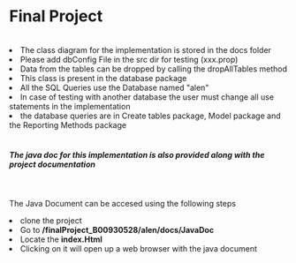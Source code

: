 <h1> Final Project </h1>
<br>

<li>The class diagram for the implementation is stored in the docs folder</li>
<li>Please add dbConfig File in the src dir for testing (xxx.prop)</li> 
<li>Data from the tables can be dropped by calling the dropAllTables method</li> 
<li>This class is present in the database package</li>
<li> All the SQL Queries use the Database named "alen"</li>
<li> In case of testing with another database the user must change all use statements in the implementation </li>
<li> the database queries are in 
Create tables package, Model package and the Reporting Methods package</li>
<br>
<h5>The java doc for this implementation is also provided along with the project documentation</h5>
<br>
<p>The Java Document can be accesed using the following steps</p>
<li> clone the project </li>
<li> Go to <b>/finalProject_B00930528/alen/docs/JavaDoc</b>
</li>
<li>Locate the <b>index.Html</b> </li>
<li> Clicking on it will open up a web browser with the java document</li>
